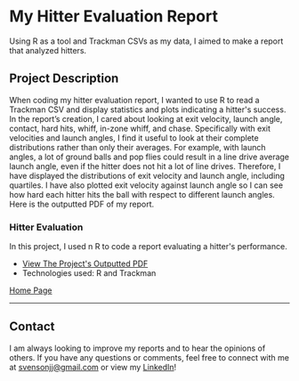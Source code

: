 # My Hitter Evaluation Report

Using R as a tool and Trackman CSVs as my data, I aimed to make a report that analyzed hitters.

## Project Description

When coding my hitter evaluation report, I wanted to use R to read a Trackman CSV and display statistics and plots indicating a hitter's success. In the report’s creation, I cared about looking at exit velocity, launch angle, contact, hard hits, whiff, in-zone whiff, and chase. Specifically with exit velocities and launch angles, I find it useful to look at their complete distributions rather than only their averages. For example, with launch angles, a lot of ground balls and pop flies could result in a line drive average launch angle, even if the hitter does not hit a lot of line drives. Therefore, I have displayed the distributions of exit velocity and launch angle, including quartiles. I have also plotted exit velocity against launch angle so I can see how hard each hitter hits the ball with respect to different launch angles. Here is the outputted PDF of my report.

### Hitter Evaluation
In this project, I used n R to code a report evaluating a hitter's performance.

- [View The Project's Outputted PDF](https://github.com/jjsvenson/jj-svenson-baseball-analytics/blob/d51344ee2f24c11f9a965701ecb3c6ed28a646c5/Arizona%20Wildcats%202024%20Catcher%20Evaluations.pdf)
- Technologies used: R and Trackman

[Home Page](index.md)

---

## Contact

I am always looking to improve my reports and to hear the opinions of others. If you have any questions or comments, feel free to connect with me at [svensonjj@gmail.com](mailto:svensonjj@gmail.com) or view my [LinkedIn](https://www.linkedin.com/in/john-jj-svenson/)!
